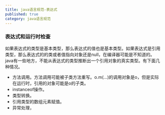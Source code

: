 ```yaml
---
title: java语言规范-表达式
published: true
category: java语言规范
---
```


### 表达式和运行时检查
如果表达式的类型是基本类型，那么表达式的值也是基本类型。如果表达式是引用类型，那么表达式的的类或者值指向对象还是null，在编译器可能是不知道的。
java有一些地方，不能从表达式的类型推断出一个引用对象的真实类型。有下面几种情况。
* 方法调用。方法调用可能被子类方法重写。o.m(...)的调用对象是o，但是实际在运行时，引用的对象可能是o的子类。
* instanceof操作。
* 类型转换。
* 引用类型的数组元素赋值。
* 异常处理，
